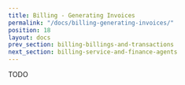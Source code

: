 ```yaml
---
title: Billing - Generating Invoices
permalink: "/docs/billing-generating-invoices/"
position: 18
layout: docs
prev_section: billing-billings-and-transactions
next_section: billing-service-and-finance-agents
---
```


TODO

